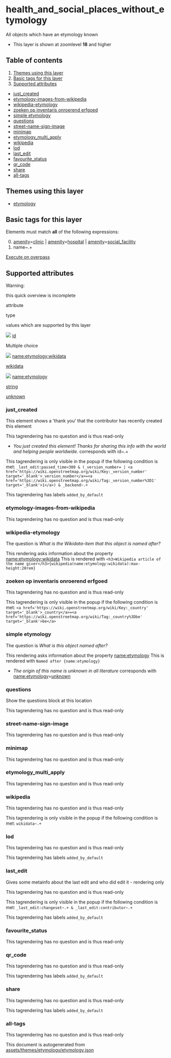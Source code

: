 [//]: # (WARNING: this file is automatically generated. Please find the sources at the bottom and edit those sources)

health\_and\_social\_places\_without\_etymology
===============================================

All objects which have an etymology known

*   This layer is shown at zoomlevel **18** and higher

Table of contents
-----------------

1.  [Themes using this layer](#-themes-using-this-layer-)
2.  [Basic tags for this layer](#-basic-tags-for-this-layer-)
3.  [Supported attributes](#-supported-attributes-)

*   [just\_created](#just_created)
*   [etymology-images-from-wikipedia](#etymology-images-from-wikipedia)
*   [wikipedia-etymology](#wikipedia-etymology)
*   [zoeken op inventaris onroerend erfgoed](#zoeken-op-inventaris-onroerend-erfgoed)
*   [simple etymology](#simple-etymology)
*   [questions](#questions)
*   [street-name-sign-image](#street-name-sign-image)
*   [minimap](#minimap)
*   [etymology\_multi\_apply](#etymology_multi_apply)
*   [wikipedia](#wikipedia)
*   [lod](#lod)
*   [last\_edit](#last_edit)
*   [favourite\_status](#favourite_status)
*   [qr\_code](#qr_code)
*   [share](#share)
*   [all-tags](#all-tags)

Themes using this layer
-----------------------

*   [etymology](https://mapcomplete.org/etymology)

Basic tags for this layer
-------------------------

Elements must match **all** of the following expressions:

0.  [amenity](https://wiki.openstreetmap.org/wiki/Key:amenity)\=[clinic](https://wiki.openstreetmap.org/wiki/Tag:amenity%3Dclinic) | [amenity](https://wiki.openstreetmap.org/wiki/Key:amenity)\=[hospital](https://wiki.openstreetmap.org/wiki/Tag:amenity%3Dhospital) | [amenity](https://wiki.openstreetmap.org/wiki/Key:amenity)\=[social\_facility](https://wiki.openstreetmap.org/wiki/Tag:amenity%3Dsocial_facility)
1.  name~.+

[Execute on overpass](http://overpass-turbo.eu/?Q=%5Bout%3Ajson%5D%5Btimeout%3A90%5D%3B%28%20%20%20%20nwr%5B%22amenity%22%3D%22clinic%22%5D%5B%22name%22%5D%28%7B%7Bbbox%7D%7D%29%3B%0A%20%20%20%20nwr%5B%22amenity%22%3D%22hospital%22%5D%5B%22name%22%5D%28%7B%7Bbbox%7D%7D%29%3B%0A%20%20%20%20nwr%5B%22amenity%22%3D%22social_facility%22%5D%5B%22name%22%5D%28%7B%7Bbbox%7D%7D%29%3B%0A%29%3Bout%20body%3B%3E%3Bout%20skel%20qt%3B)

Supported attributes
--------------------

Warning:

this quick overview is incomplete

attribute

type

values which are supported by this layer

[![](https://mapcomplete.org/assets/svg/statistics.svg)](https://taginfo.openstreetmap.org/keys/id#values) [id](https://wiki.openstreetmap.org/wiki/Key:id)

Multiple choice

[![](https://mapcomplete.org/assets/svg/statistics.svg)](https://taginfo.openstreetmap.org/keys/name:etymology:wikidata#values) [name:etymology:wikidata](https://wiki.openstreetmap.org/wiki/Key:name:etymology:wikidata)

[wikidata](../SpecialInputElements.md#wikidata)

[![](https://mapcomplete.org/assets/svg/statistics.svg)](https://taginfo.openstreetmap.org/keys/name:etymology#values) [name:etymology](https://wiki.openstreetmap.org/wiki/Key:name:etymology)

[string](../SpecialInputElements.md#string)

[unknown](https://wiki.openstreetmap.org/wiki/Tag:name:etymology%3Dunknown)

### just\_created

This element shows a 'thank you' that the contributor has recently created this element

This tagrendering has no question and is thus read-only

*   _You just created this element! Thanks for sharing this info with the world and helping people worldwide._ corresponds with id~.+

This tagrendering is only visible in the popup if the following condition is met: `_last_edit:passed_time<300 & (_version_number= | <a href='https://wiki.openstreetmap.org/wiki/Key:_version_number' target='_blank'>_version_number</a>=<a href='https://wiki.openstreetmap.org/wiki/Tag:_version_number%3D1' target='_blank'>1</a>) & _backend~.+`

This tagrendering has labels `added_by_default`

### etymology-images-from-wikipedia

This tagrendering has no question and is thus read-only

### wikipedia-etymology

The question is _What is the Wikidata-item that this object is named after?_

This rendering asks information about the property [name:etymology:wikidata](https://wiki.openstreetmap.org/wiki/Key:name:etymology:wikidata) This is rendered with `<h3>Wikipedia article of the name giver</h3>{wikipedia(name:etymology:wikidata):max-height:20rem}`

### zoeken op inventaris onroerend erfgoed

This tagrendering has no question and is thus read-only

This tagrendering is only visible in the popup if the following condition is met: `<a href='https://wiki.openstreetmap.org/wiki/Key:_country' target='_blank'>_country</a>=<a href='https://wiki.openstreetmap.org/wiki/Tag:_country%3Dbe' target='_blank'>be</a>`

### simple etymology

The question is _What is this object named after?_

This rendering asks information about the property [name:etymology](https://wiki.openstreetmap.org/wiki/Key:name:etymology) This is rendered with `Named after {name:etymology}`

*   _The origin of this name is unknown in all literature_ corresponds with [name:etymology](https://wiki.openstreetmap.org/wiki/Key:name:etymology)\=[unknown](https://wiki.openstreetmap.org/wiki/Tag:name:etymology%3Dunknown)

### questions

Show the questions block at this location

This tagrendering has no question and is thus read-only

### street-name-sign-image

This tagrendering has no question and is thus read-only

### minimap

This tagrendering has no question and is thus read-only

### etymology\_multi\_apply

This tagrendering has no question and is thus read-only

### wikipedia

This tagrendering has no question and is thus read-only

This tagrendering is only visible in the popup if the following condition is met: `wikidata~.+`

### lod

This tagrendering has no question and is thus read-only

This tagrendering has labels `added_by_default`

### last\_edit

Gives some metainfo about the last edit and who did edit it - rendering only

This tagrendering has no question and is thus read-only

This tagrendering is only visible in the popup if the following condition is met: `_last_edit:changeset~.+ & _last_edit:contributor~.+`

This tagrendering has labels `added_by_default`

### favourite\_status

This tagrendering has no question and is thus read-only

### qr\_code

This tagrendering has no question and is thus read-only

This tagrendering has labels `added_by_default`

### share

This tagrendering has no question and is thus read-only

This tagrendering has labels `added_by_default`

### all-tags

This tagrendering has no question and is thus read-only

This document is autogenerated from [assets/themes/etymology/etymology.json](https://github.com/pietervdvn/MapComplete/blob/develop/assets/themes/etymology/etymology.json)
